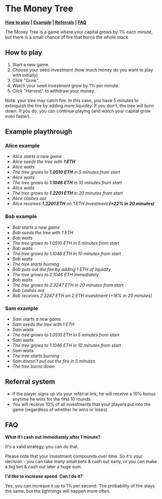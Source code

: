 # The Money Tree

**[How to play](#how-to-play) | [Example](#example-playthrough) | [Referrals](#referral-system) | [FAQ](#faq)**

The Money Tree is a game where your capital grows by 1% each minute, but there is a small chance of fire that burns the whole stack

## How to play

1. Start a new game.
1. Choose your seed investment (how much money do you want to play with initially)
1. Click "Grow".
1. Watch your seed investment grow by 1% per minute.
1. Click "Harvest" to withdraw your money.

Note: your tree may catch fire. In this case, you have 5 minutes to extinguish the fire by adding more liquidity. If you don't, the tree will burn down. If you do, you can continue playing (and watch your capital grow even faster).

## Example playthrough

### Alice example

* *Alice starts a new game*
* *Alice seeds the tree with **1 ETH***
* *Alice waits*
* *The tree grows to **1.0510 ETH** in 5 minutes from start*
* *Alice waits*
* *The tree grows to **1.1046 ETH** in 10 minutes from start*
* *Alice waits*
* *The tree grows to **1.2201 ETH** in 20 minutes from start*
* *Alice cashes out*
* *Alice receives **1.2201 ETH** on 1 ETH investment **(+22% in 20 minutes)***

### Bob example

* *Bob starts a new game*
* *Bob seeds the tree with 1 ETH*
* *Bob waits*
* *The tree grows to 1.0510 ETH in 5 minutes from start*
* *Bob waits*
* *The tree grows to 1.1046 ETH in 10 minutes from start*
* *Bob waits*
* *The tree starts burning*
* *Bob puts out the fire by adding 1 ETH of liquidity*
* *The tree grows to 2.1046 ETH immediately*
* *Bob waits*
* *The tree grows to 2.3247 ETH in 20 minutes from start*
* *Bob cashes out*
* *Bob receives 2.3247 ETH on 2 ETH investment (+16% in 20 minutes)*

### Sam example

* *Sam starts a new game*
* *Sam seeds the tree with 1 ETH*
* *Sam waits*
* *The tree grows to 1.0510 ETH in 5 minutes from start*
* *Sam waits*
* *The tree grows to 1.1046 ETH in 10 minutes from start*
* *Sam waits*
* *The tree starts burning*
* *Sam doesn't put out the fire in 5 minutes*
* *The tree burns down*

## Referral system

* If the player signs up via your referral link, he will receive a 10% bonus anytime he wins for the first 10 rounds.
* You will receive 10% of all investments that your players put into the game (regardless of whether he wins or loses).

## FAQ

**What if I cash out immediately after 1 minute?**

It's a valid strategy, you can do that.

Please note that your investment compounds over time. So it's your decision - you can take many small bets & cash out early, or you can make a big bet & cash out later a huge sum.

**I'd like to increase speed. Can I do it?**

Yes, you can increase it up to 1% per second. The probability of fire stays the same, but the lightnings will happen more often.
